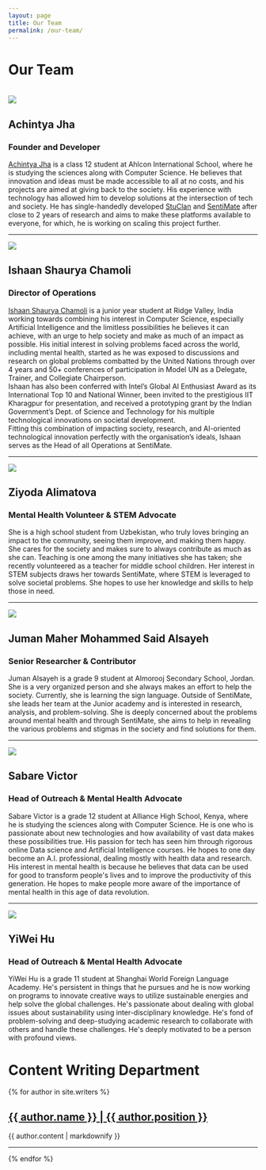 ```yaml
---
layout: page
title: Our Team
permalink: /our-team/
---
```


# Our Team

<br>
<div class="member">
    <img src="/images/me.jpeg">
    <h2>Achintya Jha</h2>
    <h3>Founder and Developer</h3>
    <p>
        <a href="https://achintyajha.com">Achintya Jha</a> is a class 12 student at Ahlcon International School, where he is studying the sciences along with Computer Science. He believes that innovation and ideas must be made accessible to all at no costs, and his projects are aimed at giving back to the society.
        His experience with technology has allowed him to develop solutions at the intersection of tech and society. He has single-handedly developed <a href="https://talk.sentimate.org">StuClan</a> and <a href="https://sentimate.org">SentiMate</a> after close to 2 years of research and aims to make these platforms available to everyone, for which, he is working on scaling this project further.
    </p>
</div>
<hr>

<div class="member">
    <img src="/images/ishaan.jpeg">
    <h2>Ishaan Shaurya Chamoli</h2>
    <h3>Director of Operations</h3>
    <p><a href="https://www.linkedin.com/in/ishaanchamoli">Ishaan Shaurya Chamoli</a> is a junior year student at Ridge Valley, India working towards combining his interest in Computer Science, especially Artificial Intelligence and the limitless possibilities he believes it can achieve, with an urge to help society and make as much of an impact as possible.
His initial interest in solving problems faced across the world, including mental health, started as he was exposed to discussions and research on global problems combatted by the United Nations through over 4 years and 50+ conferences of participation in Model UN as a Delegate, Trainer, and Collegiate Chairperson.
<br />
Ishaan has also been conferred with Intel’s Global AI Enthusiast Award as its International Top 10 and National Winner, been invited to the prestigious IIT Kharagpur for presentation, and received a prototyping grant by the Indian Government’s Dept. of Science and Technology for his multiple technological innovations on societal development.
<br />
Fitting this combination of impacting society, research, and AI-oriented technological innovation perfectly with the organisation’s ideals, Ishaan serves as the Head of all Operations at SentiMate.

</p>
</div>
<hr>

<div class="member">
    <img src="/images/ziyoda.jpeg">
    <h2>Ziyoda Alimatova</h2>
    <h3>Mental Health Volunteer & STEM Advocate</h3>
    <p>
    She is a high school student from Uzbekistan, who truly loves bringing an impact to the community, seeing them improve, and making them happy. She cares for the society and makes sure to always contribute as much as she can. Teaching is one among the many initiatives she has taken; she recently volunteered as a teacher for middle school children. Her interest in STEM subjects draws her towards SentiMate, where STEM is leveraged to solve societal problems. She hopes to use her knowledge and skills to help those in need.
    </p>
</div>
<hr>
<div class="member">
    <img src="/images/juman.jpeg">
    <h2>Juman Maher Mohammed Said Alsayeh</h2>
    <h3>Senior Researcher & Contributor</h3>
    <p>
    Juman Alsayeh is a grade 9 student at Almorooj Secondary School, Jordan. She is a very organized person and she always makes an effort to help the society. Currently, she is learning the sign language.
    Outside of SentiMate, she leads her team at the Junior academy and is interested in research, analysis, and problem-solving.
    She is deeply concerned about the problems around mental health and through SentiMate, she aims to help in revealing the various problems and stigmas in the society and find solutions for them.
    </p>
</div>
<hr>
<div class="member">
    <img class="member-img" src="/images/sabare.jpeg">
    <h2>Sabare Victor</h2>
    <h3>Head of Outreach & Mental Health Advocate</h3>
    <p>
    Sabare Victor is a grade 12 student at Alliance High School, Kenya, where he is studying the sciences along with Computer Science. He is one who is passionate about new technologies and how availability of vast data makes these possibilities true. His passion for tech has seen him through rigorous online Data science and Artificial Intelligence courses. He hopes to one day become an A.I. professional, dealing mostly with health data and research. His interest in mental health is because he believes that data can be used for good to transform people's lives and to improve the productivity of this generation. He hopes to make people more aware of the importance of mental health in this age of data revolution.
    </p>
</div>
<hr>
<div class="member">
    <img class="member-img" src="/images/yiwei.jpeg">
    <h2>YiWei Hu</h2>
    <h3>Head of Outreach & Mental Health Advocate</h3>
    <p>
    YiWei Hu is a grade 11 student at Shanghai World Foreign Language Academy. He's persistent in things that he pursues and he is now working on programs to innovate creative ways to utilize sustainable energies and help solve the global challenges. He's passionate about dealing with global issues about sustainability using inter-disciplinary knowledge.  He's fond of problem-solving and deep-studying academic research to collaborate with others and handle these challenges. He's deeply motivated to be a person with profound views.
    </p>

</div>

<h1 id="writers">Content Writing Department</h1>

<div class="author-link">
  {% for author in site.writers %}
  <div class="member">
    <img src="{{author.pic}}" alt="" />
      <h2>
        <a href="{{ author.url }}">{{ author.name }} | {{ author.position }}</a>
      </h2>
    <p>{{ author.content | markdownify }}</p>
  </div>
  <hr>
{% endfor %}

</div>
